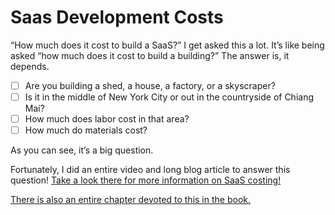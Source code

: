 # Saas Development Costs

“How much does it cost to build a SaaS?” I get asked this a lot. It’s like being asked “how much does it cost to build a building?” The answer is, it depends. 

* [ ] Are you building a shed, a house, a factory, or a skyscraper?
* [ ] Is it in the middle of New York City or out in the countryside of Chiang Mai?
* [ ] How much does labor cost in that area?
* [ ] How much do materials cost?

As you can see, it’s a big question.

Fortunately, I did an entire video and long blog article to answer this question! [Take a look there for more information on SaaS costing! ](https://jhmediagroup.com/blog/2018/07/17/how-to-calculate-your-cost-to-build-a-saas-system/)

[There is also an entire chapter devoted to this in the book.](../the-business-of-saas/costing-your-system.md)


